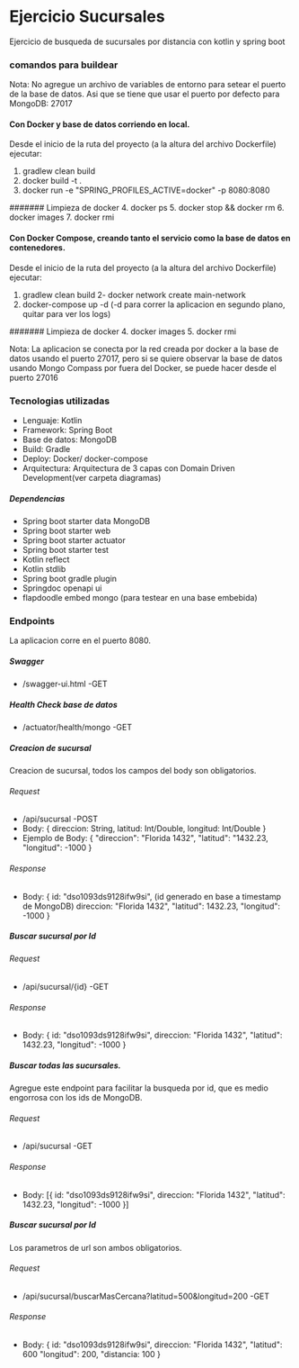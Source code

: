# Ejercicio Sucursales

Ejercicio de busqueda de sucursales por distancia con kotlin y spring boot

### comandos para buildear

Nota: No agregue un archivo de variables de entorno para setear el puerto de la base de datos. Asi que se tiene que usar el puerto por defecto para MongoDB: 27017

#### Con Docker y base de datos corriendo en local.

Desde el inicio de la ruta del proyecto (a la altura del archivo Dockerfile) ejecutar:

1. gradlew clean build
2. docker build -t <nombre-de-la-imagen> .
3. docker run -e "SPRING_PROFILES_ACTIVE=docker" -p 8080:8080 <nombre-de-la-imagen>

####### Limpieza de docker
4. docker ps
5. docker stop <id del proceso> && docker rm <id del proceso>
6. docker images
7. docker rmi <id de la imagen> 

#### Con Docker Compose, creando tanto el servicio como la base de datos en contenedores.

Desde el inicio de la ruta del proyecto (a la altura del archivo Dockerfile) ejecutar:

1. gradlew clean build
2- docker network create main-network
3. docker-compose up -d (-d para correr la aplicacion en segundo plano, quitar para ver los logs)

####### Limpieza de docker
4. docker images
5. docker rmi <id de la imagen> 

Nota: La aplicacion se conecta por la red creada por docker a la base de datos usando el puerto 27017, pero si se quiere observar la base de datos
usando Mongo Compass por fuera del Docker, se puede hacer desde el puerto 27016

### Tecnologias utilizadas

- Lenguaje: Kotlin
- Framework: Spring Boot
- Base de datos: MongoDB
- Build: Gradle
- Deploy: Docker/ docker-compose
- Arquitectura: Arquitectura de 3 capas con Domain Driven Development(ver carpeta diagramas)

##### Dependencias

- Spring boot starter data MongoDB
- Spring boot starter web
- Spring boot starter actuator
- Spring boot starter test
- Kotlin reflect
- Kotlin stdlib
- Spring boot gradle plugin
- Springdoc openapi ui
- flapdoodle embed mongo (para testear en una base embebida)


### Endpoints

La aplicacion corre en el puerto 8080.

##### Swagger
- /swagger-ui.html -GET

##### Health Check base de datos
- /actuator/health/mongo -GET

##### Creacion de sucursal
Creacion de sucursal, todos los campos del body son obligatorios.
###### Request
- /api/sucursal -POST
- Body: {
    direccion: String,
    latitud: Int/Double,
    longitud: Int/Double
  }
- Ejemplo de Body: {
  "direccion": "Florida 1432",
  "latitud": "1432.23,
  "longitud": -1000
}
###### Response
- Body: {
  id: "dso1093ds9128ifw9si", (id generado en base a timestamp de MongoDB)
  direccion: "Florida 1432",
  "latitud": 1432.23,
  "longitud": -1000
}

##### Buscar sucursal por Id
###### Request
- /api/sucursal/{id} -GET
###### Response
- Body: {
  id: "dso1093ds9128ifw9si",
  direccion: "Florida 1432",
  "latitud": 1432.23,
  "longitud": -1000
}

##### Buscar todas las sucursales.
Agregue este endpoint para facilitar la busqueda por id, que es medio engorrosa con los ids de MongoDB.
###### Request
- /api/sucursal -GET
###### Response
- Body: [{
  id: "dso1093ds9128ifw9si",
  direccion: "Florida 1432",
  "latitud": 1432.23,
  "longitud": -1000
}]

##### Buscar sucursal por Id
Los parametros de url son ambos obligatorios.
###### Request
- /api/sucursal/buscarMasCercana?latitud=500&longitud=200 -GET
###### Response
- Body: {
  id: "dso1093ds9128ifw9si",
  direccion: "Florida 1432",
  "latitud": 600
  "longitud": 200,
  "distancia: 100
}



